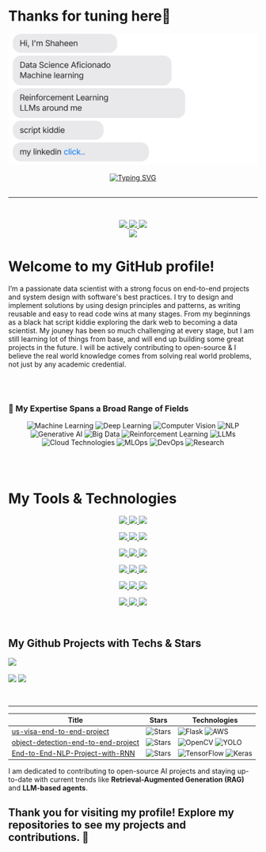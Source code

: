# Thanks for tuning here👋

[![](https://github.com/shaheennabi/shaheennabi/blob/feature/chat.svg)](https://www.linkedin.com/in/shaheennabi/) 

<div align="center">

<a href="https://github.com/shaheennabi">
    <img src="https://readme-typing-svg.demolab.com?font=Georgia&size=24&duration=2000&pause=100&multiline=true&width=500&height=90&lines=Explore+Repos;Your+Feedback+is+Appreciated;AI+in+the+City" alt="Typing SVG" />
</a>

</div>

<br/>

---

<br/>






<p align="center">
    <a href="https://shaheennabi.github.io">
        <img src="https://img.shields.io/badge/Website-shaheennabi.github.io-red?style=flat-square&logo=globe&logoColor=white" height="50">
    </a>  
    <a href="https://www.linkedin.com/in/shaheennabi/">
        <img src="https://img.shields.io/badge/-Linkedin-blue?style=flat-square&logo=linkedin&logoColor=white" height="50">
    </a>
    <a href="mailto:ishaheennabi333@gmail.com">
        <img src="https://img.shields.io/badge/-Email-red?style=flat-square&logo=gmail&logoColor=white" height="50">
    </a>
    <br/> 
    <a href="https://github.com/shaheennabi">
        <img src="https://github-stats-alpha.vercel.app/api?username=shaheennabi&cc=22272e&tc=37BCF6&ic=fff&bc=0000" width="800">
    </a>
</p>





# Welcome to my GitHub profile!

I’m a passionate data scientist with a strong focus on end-to-end projects and system design with software's best practices. I try to design and implement solutions by using design principles and patterns, as writing reusable and easy to read code wins at many stages. From my beginnings as a black hat script kiddie exploring the dark web to becoming a data scientist. My jouney has been so much challenging at every stage, but I am still learning lot of things from base, and will end up building some great projects in the future. I will be actively contributing to open-source & I believe the real world knowledge comes from solving real world problems, not just by any academic credential.  

<br>
</br>

### 🌟 My Expertise Spans a Broad Range of Fields

<p align="center">
  <img src="https://img.shields.io/badge/Machine%20Learning-%2300A1D6.svg?style=for-the-badge&logo=google-analytics&logoColor=white" alt="Machine Learning" height="50" />
  <img src="https://img.shields.io/badge/Deep%20Learning-%23FF6600.svg?style=for-the-badge&logo=tensorflow&logoColor=white" alt="Deep Learning" height="50" />
  <img src="https://img.shields.io/badge/Computer%20Vision-%233B5998.svg?style=for-the-badge&logo=opencv&logoColor=white" alt="Computer Vision" height="50" />
  <img src="https://img.shields.io/badge/NLP-%238C7B8D.svg?style=for-the-badge&logo=twitter&logoColor=white" alt="NLP" height="50" />
  <img src="https://img.shields.io/badge/Generative%20AI-%23FFCC00.svg?style=for-the-badge&logo=openai&logoColor=black" alt="Generative AI" height="50" />
  <img src="https://img.shields.io/badge/Big%20Data-%23000BFF.svg?style=for-the-badge&logo=apache&logoColor=white" alt="Big Data" height="50" />
  <img src="https://img.shields.io/badge/Reinforcement%20Learning-%23FF6F61.svg?style=for-the-badge&logo=python&logoColor=white" alt="Reinforcement Learning" height="50" />
  <img src="https://img.shields.io/badge/LLMs-%2339B54A.svg?style=for-the-badge&logo=github&logoColor=white" alt="LLMs" height="50" />
  <img src="https://img.shields.io/badge/Cloud%20Technologies-%23F7B7A5.svg?style=for-the-badge&logo=aws&logoColor=white" alt="Cloud Technologies" height="50" />
  <img src="https://img.shields.io/badge/MLOps-%23008000.svg?style=for-the-badge&logo=docker&logoColor=white" alt="MLOps" height="50" />
  <img src="https://img.shields.io/badge/DevOps-%233C3E50.svg?style=for-the-badge&logo=git&logoColor=white" alt="DevOps" height="50" />
  <img src="https://img.shields.io/badge/Research-%23F7B7A5.svg?style=for-the-badge&logo=researchgate&logoColor=white" alt="Research" height="50" />
</p>

<br>
</br>

# My Tools & Technologies

<p align="center">
  <a href="https://www.python.org/">
    <img src="https://img.shields.io/badge/Python-3.8+-blue.svg?style=for-the-badge&logo=python&logoColor=white" height="50">
  </a>
  <a href="https://scikit-learn.org/stable/">
    <img src="https://img.shields.io/badge/scikit--learn-F7931E?style=for-the-badge&logo=scikit-learn&logoColor=white" height="50">
  </a>
  <a href="https://www.tensorflow.org/">
    <img src="https://img.shields.io/badge/TensorFlow-FF6F00?style=for-the-badge&logo=TensorFlow&logoColor=white" height="50">
  </a>
</p>

<p align="center">
  <a href="https://pytorch.org/">
    <img src="https://img.shields.io/badge/PyTorch-EE4C2C?style=for-the-badge&logo=PyTorch&logoColor=white" height="50">
  </a>
  <a href="https://github.com/hwchase17/langchain">
    <img src="https://img.shields.io/badge/Langchain-343131?style=for-the-badge&logo=LangChain&logoColor=white" height="50">
  </a>
  <a href="https://keras.io/">
    <img src="https://img.shields.io/badge/Keras-D00000?style=for-the-badge&logo=Keras&logoColor=white" height="50">
  </a>
</p>

<p align="center">
  <a href="https://huggingface.co/">
    <img src="https://img.shields.io/badge/Hugging%20Face-FF6F00?style=for-the-badge&logo=huggingface&logoColor=white" height="50">
  </a>
  <a href="https://llamaindex.ai/">
    <img src="https://img.shields.io/badge/LlamaIndex-008000?style=for-the-badge&logo=LlamaIndex&logoColor=white" height="50">
  </a>
  <a href="https://aws.amazon.com/">
    <img src="https://img.shields.io/badge/AWS-FF9900?style=for-the-badge&logo=amazon-aws&logoColor=white" height="50">
  </a>
</p>

<p align="center">
  <a href="https://azure.microsoft.com/">
    <img src="https://img.shields.io/badge/Azure-0078D4?style=for-the-badge&logo=microsoft-azure&logoColor=white" height="50">
  </a>
  <a href="https://cloud.google.com/vertex-ai">
    <img src="https://img.shields.io/badge/Vertex%20AI-4285F4?style=for-the-badge&logo=google-cloud&logoColor=white" height="50">
  </a>
  <a href="https://opencv.org/">
    <img src="https://img.shields.io/badge/OpenCV-5C3EE8?style=for-the-badge&logo=opencv&logoColor=white" height="50">
  </a>
</p>

<p align="center">
  <a href="https://www.docker.com/">
    <img src="https://img.shields.io/badge/Docker-2496ED?style=for-the-badge&logo=docker&logoColor=white" height="50">
  </a>
  <a href="https://git-scm.com/">
    <img src="https://img.shields.io/badge/Git-F05032?style=for-the-badge&logo=git&logoColor=white" height="50">
  </a>
  <a href="https://www.jenkins.io/">
    <img src="https://img.shields.io/badge/Jenkins-D24939?style=for-the-badge&logo=jenkins&logoColor=white" height="50">
  </a>
</p>

<p align="center">
  <a href="https://github.com/features/actions">
    <img src="https://img.shields.io/badge/GitHub%20Actions-2088FF?style=for-the-badge&logo=github-actions&logoColor=white" height="50">
  </a>
  <a href="https://www.kubernetes.io/">
    <img src="https://img.shields.io/badge/Kubernetes-326CE5?style=for-the-badge&logo=kubernetes&logoColor=white" height="50">
  </a>
  <a href="https://crew.ai/">
    <img src="https://img.shields.io/badge/Crew%20AI-FF6F00?style=for-the-badge&logo=crewai&logoColor=white" height="50">
  </a>
</p>








<summary></summary>
<br>

## My Github Projects with Techs & Stars


![](http://github-profile-summary-cards.vercel.app/api/cards/profile-details?username=shaheennabi&theme=dracula) 

![](http://github-profile-summary-cards.vercel.app/api/cards/repos-per-language?username=shaheennabi&theme=dracula) 
![](http://github-profile-summary-cards.vercel.app/api/cards/most-commit-language?username=shaheennabi&theme=dracula)

<br>



---


| Title | Stars | Technologies |
|--|--|--|
| [us-visa-end-to-end-project](https://github.com/shaheennabi/US-visa-machine-learning-end-to-end-project) | <img alt="Stars" src="https://img.shields.io/github/stars/shaheennabi/US-visa-machine-learning-end-to-end-project?style=flat-square&labelColor=black" width="150" height="35"/> | ![Flask](https://img.shields.io/badge/Flask-black?style=flat-square&logo=flask&height=40) ![AWS](https://img.shields.io/badge/AWS-black?style=flat-square&logo=amazonaws&height=40) |
| [object-detection-end-to-end-project](https://github.com/shaheennabi/Object_detection-End-to-End-project) | <img alt="Stars" src="https://img.shields.io/github/stars/shaheennabi/Object_detection-End-to-End-project?style=flat-square&labelColor=black" width="150" height="35"/> | ![OpenCV](https://img.shields.io/badge/OpenCV-black?style=flat-square&logo=opencv&height=40) ![YOLO](https://img.shields.io/badge/YOLO-black?style=flat-square&logo=deepvision&height=40) |
| [End-to-End-NLP-Project-with-RNN](https://github.com/shaheennabi/End-to-End-NLP-Project-with-RNN) | <img alt="Stars" src="https://img.shields.io/github/stars/shaheennabi/End-to-End-NLP-Project-with-RNN?style=flat-square&labelColor=black" width="150" height="35"/> | ![TensorFlow](https://img.shields.io/badge/TensorFlow-black?style=flat-square&logo=tensorflow&height=40) ![Keras](https://img.shields.io/badge/Keras-black?style=flat-square&logo=keras&height=40) |


I am dedicated to contributing to open-source AI projects and staying up-to-date with current trends like **Retrieval-Augmented Generation (RAG)** and **LLM-based agents**.  
## Thank you for visiting my profile! Explore my repositories to see my projects and contributions. 🚀





